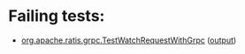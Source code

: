 # Failing tests: 

 * [org.apache.ratis.grpc.TestWatchRequestWithGrpc](ratis-test/org.apache.ratis.grpc.TestWatchRequestWithGrpc.txt) ([output](ratis-test/org.apache.ratis.grpc.TestWatchRequestWithGrpc-output.txt))
